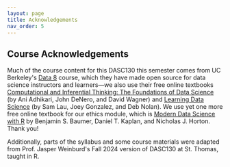 ```yaml
---
layout: page
title: Acknowledgements
nav_order: 5
---
```


## Course Acknowledgements

Much of the course content for this DASC130 this semester comes from UC Berkeley's [Data 8](https://data8.org) course, which they have made open source for data science instructors and learners—we also use their free online textbooks [Computational and Inferential Thinking: The Foundations of Data Science](https://inferentialthinking.com/chapters/intro.html) (by Ani Adhikari, John DeNero, and David Wagner) and [Learning Data Science](https://learningds.org/) (by Sam Lau, Joey Gonzalez, and Deb Nolan). We use yet one more free online textbook for our ethics module, which is [Modern Data Science with R](https://mdsr-book.github.io/mdsr3e/) by Benjamin S. Baumer, Daniel T. Kaplan, and Nicholas J. Horton. Thank you!

Additionally, parts of the syllabus and some course materials were adapted from Prof. Jasper Weinburd's Fall 2024 version of DASC130 at St. Thomas, taught in R.